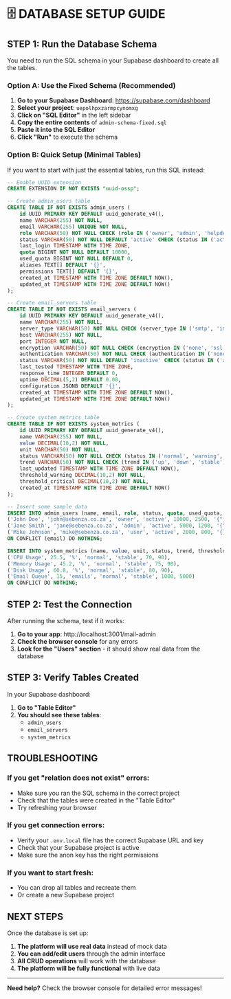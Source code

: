 # 🗄️ DATABASE SETUP GUIDE

## **STEP 1: Run the Database Schema**

You need to run the SQL schema in your Supabase dashboard to create all the tables.

### **Option A: Use the Fixed Schema (Recommended)**

1. **Go to your Supabase Dashboard**: https://supabase.com/dashboard
2. **Select your project**: `uepolhpxzarmpcynomxg`
3. **Click on "SQL Editor"** in the left sidebar
4. **Copy the entire contents** of `admin-schema-fixed.sql`
5. **Paste it into the SQL Editor**
6. **Click "Run"** to execute the schema

### **Option B: Quick Setup (Minimal Tables)**

If you want to start with just the essential tables, run this SQL instead:

```sql
-- Enable UUID extension
CREATE EXTENSION IF NOT EXISTS "uuid-ossp";

-- Create admin_users table
CREATE TABLE IF NOT EXISTS admin_users (
    id UUID PRIMARY KEY DEFAULT uuid_generate_v4(),
    name VARCHAR(255) NOT NULL,
    email VARCHAR(255) UNIQUE NOT NULL,
    role VARCHAR(50) NOT NULL CHECK (role IN ('owner', 'admin', 'helpdesk', 'user', 'auditor')),
    status VARCHAR(50) NOT NULL DEFAULT 'active' CHECK (status IN ('active', 'inactive', 'suspended')),
    last_login TIMESTAMP WITH TIME ZONE,
    quota BIGINT NOT NULL DEFAULT 10000,
    used_quota BIGINT NOT NULL DEFAULT 0,
    aliases TEXT[] DEFAULT '{}',
    permissions TEXT[] DEFAULT '{}',
    created_at TIMESTAMP WITH TIME ZONE DEFAULT NOW(),
    updated_at TIMESTAMP WITH TIME ZONE DEFAULT NOW()
);

-- Create email_servers table
CREATE TABLE IF NOT EXISTS email_servers (
    id UUID PRIMARY KEY DEFAULT uuid_generate_v4(),
    name VARCHAR(255) NOT NULL,
    server_type VARCHAR(50) NOT NULL CHECK (server_type IN ('smtp', 'imap', 'pop3', 'exchange')),
    host VARCHAR(255) NOT NULL,
    port INTEGER NOT NULL,
    encryption VARCHAR(50) NOT NULL CHECK (encryption IN ('none', 'ssl', 'tls', 'starttls')),
    authentication VARCHAR(50) NOT NULL CHECK (authentication IN ('none', 'password', 'oauth2', 'ntlm')),
    status VARCHAR(50) NOT NULL DEFAULT 'inactive' CHECK (status IN ('active', 'inactive', 'error', 'testing')),
    last_tested TIMESTAMP WITH TIME ZONE,
    response_time INTEGER DEFAULT 0,
    uptime DECIMAL(5,2) DEFAULT 0.00,
    configuration JSONB DEFAULT '{}',
    created_at TIMESTAMP WITH TIME ZONE DEFAULT NOW(),
    updated_at TIMESTAMP WITH TIME ZONE DEFAULT NOW()
);

-- Create system_metrics table
CREATE TABLE IF NOT EXISTS system_metrics (
    id UUID PRIMARY KEY DEFAULT uuid_generate_v4(),
    name VARCHAR(255) NOT NULL,
    value DECIMAL(10,2) NOT NULL,
    unit VARCHAR(50) NOT NULL,
    status VARCHAR(50) NOT NULL CHECK (status IN ('normal', 'warning', 'critical')),
    trend VARCHAR(50) NOT NULL CHECK (trend IN ('up', 'down', 'stable')),
    last_updated TIMESTAMP WITH TIME ZONE DEFAULT NOW(),
    threshold_warning DECIMAL(10,2) NOT NULL,
    threshold_critical DECIMAL(10,2) NOT NULL,
    created_at TIMESTAMP WITH TIME ZONE DEFAULT NOW()
);

-- Insert some sample data
INSERT INTO admin_users (name, email, role, status, quota, used_quota, aliases, permissions) VALUES
('John Doe', 'john@sebenza.co.za', 'owner', 'active', 10000, 2500, '{"john.doe@sebenza.co.za"}', '{"read", "write", "admin"}'),
('Jane Smith', 'jane@sebenza.co.za', 'admin', 'active', 5000, 1200, '{"jane.smith@sebenza.co.za"}', '{"read", "write"}'),
('Mike Johnson', 'mike@sebenza.co.za', 'user', 'active', 2000, 800, '{}', '{"read"}')
ON CONFLICT (email) DO NOTHING;

INSERT INTO system_metrics (name, value, unit, status, trend, threshold_warning, threshold_critical) VALUES
('CPU Usage', 25.5, '%', 'normal', 'stable', 70, 90),
('Memory Usage', 45.2, '%', 'normal', 'stable', 75, 90),
('Disk Usage', 60.8, '%', 'normal', 'stable', 80, 90),
('Email Queue', 15, 'emails', 'normal', 'stable', 1000, 5000)
ON CONFLICT DO NOTHING;
```

## **STEP 2: Test the Connection**

After running the schema, test if it works:

1. **Go to your app**: http://localhost:3001/mail-admin
2. **Check the browser console** for any errors
3. **Look for the "Users" section** - it should show real data from the database

## **STEP 3: Verify Tables Created**

In your Supabase dashboard:
1. **Go to "Table Editor"**
2. **You should see these tables**:
   - `admin_users`
   - `email_servers` 
   - `system_metrics`

## **TROUBLESHOOTING**

### **If you get "relation does not exist" errors:**
- Make sure you ran the SQL schema in the correct project
- Check that the tables were created in the "Table Editor"
- Try refreshing your browser

### **If you get connection errors:**
- Verify your `.env.local` file has the correct Supabase URL and key
- Check that your Supabase project is active
- Make sure the anon key has the right permissions

### **If you want to start fresh:**
- You can drop all tables and recreate them
- Or create a new Supabase project

## **NEXT STEPS**

Once the database is set up:
1. **The platform will use real data** instead of mock data
2. **You can add/edit users** through the admin interface
3. **All CRUD operations** will work with the database
4. **The platform will be fully functional** with live data

---

**Need help?** Check the browser console for detailed error messages!
